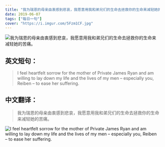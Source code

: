 ```yaml
---
title: "我为瑞恩的母亲由衷感到悲哀，我愿意用我和弟兄们的生命去拯救你的生命来减轻她的苦痛。 "
date: 2019-06-07
tags: ["每日一句"]
cover: "https://i.imgur.com/5Fzm1CF.jpg"
---
```


![我为瑞恩的母亲由衷感到悲哀，我愿意用我和弟兄们的生命去拯救你的生命来减轻她的苦痛。 ](https://i.imgur.com/zzx9KOh.jpg)

## 英文短句：
> I feel heartfelt sorrow for the mother of Private James Ryan and am willing to lay down my life and the lives of my men – especially you, Reiben – to ease her suffering.

<!--more-->

## 中文翻译：
> 我为瑞恩的母亲由衷感到悲哀，我愿意用我和弟兄们的生命去拯救你的生命来减轻她的苦痛。 

![I feel heartfelt sorrow for the mother of Private James Ryan and am willing to lay down my life and the lives of my men – especially you, Reiben – to ease her suffering.](https://i.imgur.com/lDO4dIa.jpg)

